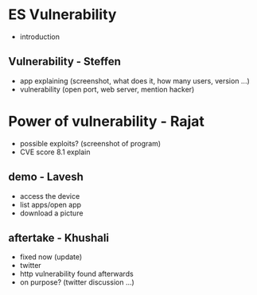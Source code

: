 # ES Vulnerability

- introduction
## Vulnerability - Steffen

- app explaining (screenshot, what does it, how many users, version ...)
- vulnerability (open port, web server, mention hacker)

# Power of vulnerability - Rajat
- possible exploits? (screenshot of program)
- CVE score 8.1 explain


## demo - Lavesh
- access the device
- list apps/open app
- download a picture

## aftertake - Khushali

- fixed now (update)
- twitter 
- http vulnerability found afterwards
- on purpose? (twitter discussion ...)
